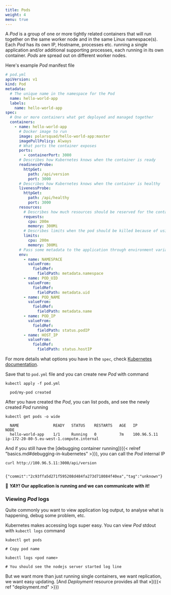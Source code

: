 ```yaml
---
title: Pods
weight: 4
menu: true
---
```


A _Pod_ is a group of one or more tightly related containers that will run together on the same worker node and in the same Linux namespace(s).
Each _Pod_ has its own IP, Hostname, processes etc. running a single application and/or additional supporting processes, each running in its own container.
_Pods_ are spread out on different worker nodes.

Here's example _Pod_ manifest file
```yaml
# pod.yml
apiVersion: v1
kind: Pod
metadata:
  # The unique name in the namespace for the Pod
  name: hello-world-app
  labels:
    name: hello-world-app
spec:
  # One or more containers what get deployed and managed together
  containers:
    - name: hello-world-app
      # Docker image to run
      image: polarsquad/hello-world-app:master
      imagePullPolicy: Always
      # What ports the container exposes
      ports:
        - containerPort: 3000
      # Describes how Kubernetes knows when the container is ready
      readinessProbe:
        httpGet:
          path: /api/version
          port: 3000
      # Describes how Kubernetes knows when the container is healthy
      livenessProbe:
        httpGet:
          path: /api/healthy
          port: 3000
      resources:
        # Describes how much resources should be reserved for the container
        requests:
          cpu: 200m
          memory: 300Mi
        # Describes limits when the pod should be killed because of using too much resources
        limits:
          cpu: 200m
          memory: 300Mi
      # Pass some metadata to the application through environment variables
      env:
        - name: NAMESPACE
          valueFrom:
            fieldRef:
              fieldPath: metadata.namespace
        - name: POD_UID
          valueFrom:
            fieldRef:
              fieldPath: metadata.uid
        - name: POD_NAME
          valueFrom:
            fieldRef:
              fieldPath: metadata.name
        - name: POD_IP
          valueFrom:
            fieldRef:
              fieldPath: status.podIP
        - name: HOST_IP
          valueFrom:
            fieldRef:
              fieldPath: status.hostIP
```

For more details what options you have in the `spec`, check [Kubernetes documentation](https://kubernetes.io/docs/reference/generated/kubernetes-api/v1.12/#podspec-v1-core).

Save that to `pod.yml` file and you can create new _Pod_ with command
```shell
kubectl apply -f pod.yml

  pod/my-pod created
```

After you have created the _Pod_, you can list pods, and see the newly created _Pod_ running
```shell
kubectl get pods -o wide

  NAME               READY   STATUS    RESTARTS   AGE   IP            NODE
  hello-world-app    1/1     Running   0          7m    100.96.5.11   ip-172-20-80-5.eu-west-1.compute.internal
```

And if you still have the [debugging container running]({{< relref "basics.md#debugging-in-kubernetes" >}}), you can call the _Pod_ internal IP

```shell
curl http://100.96.5.11:3000/api/version

  {"commit":"2c93ffa5d271f595208d484fa273d718084f40ea","tag":"unknown"}
```

🎉 **_YAY!_ Our application is running and we can communicate with it!**

### Viewing _Pod_ logs

Quite commonly you want to view application log output, to analyse what is happening, debug some problem, etc.

Kubernetes makes accessing logs super easy. You can view _Pod_ stdout with `kubectl logs` command
```shell
kubectl get pods

# Copy pod name

kubectl logs <pod name>

# You should see the nodejs server started log line
```

But we want more than just running single containers, we want replication, we want easy updating. [And _Deployment_ resource provides all that »]({{< ref "deployment.md" >}})